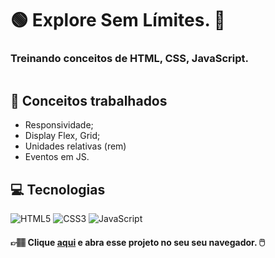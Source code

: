 # :green_circle: Explore Sem Límites. :sunflower:
### **Treinando conceitos de HTML, CSS, JavaScript.**


<p align="center">
  <img src="https://user-images.githubusercontent.com/126821291/236046846-18c45905-f394-4c0d-9208-dda76ea9971f.gif" alt="">
</p>

## :memo: Conceitos trabalhados

- Responsividade;
- Display Flex, Grid;
- Unidades relativas (rem)
- Eventos em JS.

## :computer: Tecnologias

<div>
  <!-- HTML5 -->
  <img src="https://img.shields.io/badge/HTML5-E34F26?style=for-the-badge&logo=html5&logoColor=white" alt="HTML5"/>
  
  <!-- CSS3 -->
  <img src="https://img.shields.io/badge/CSS3-1572B6?style=for-the-badge&logo=css3&logoColor=white" alt="CSS3"/>

  <!-- JavaScript -->
  <img src="https://img.shields.io/badge/JavaScript-F7DF1E?style=for-the-badge&logo=javascript&logoColor=black" alt="JavaScript"/>

  <!-- React Native -->
  <!-- <img src="https://img.shields.io/badge/React_Native-20232A?style=for-the-badge&logo=react&logoColor=61DAFB" alt="React Native"/> -->

  <!-- ReactJS -->
  <!-- <img src="https://img.shields.io/badge/React-20232A?style=for-the-badge&logo=react&logoColor=61DAFB" alt="ReactJS"/> -->
<div/>

#### 👉🏽 Clique **[aqui](https://adnilsomar.github.io/Challange-Space/)** e abra esse projeto no seu seu navegador. :computer_mouse:
